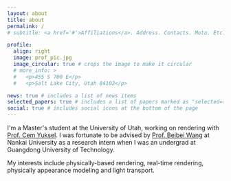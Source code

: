 ```yaml
---
layout: about
title: about
permalink: /
# subtitle: <a href='#'>Affiliations</a>. Address. Contacts. Moto. Etc.

profile:
  align: right
  image: prof_pic.jpg
  image_circular: true # crops the image to make it circular
  # more_info: >
  #   <p>455 S 700 E</p>
  #   <p>Salt Lake City, Utah 84102</p>

news: true # includes a list of news items
selected_papers: true # includes a list of papers marked as "selected={true}"
social: true # includes social icons at the bottom of the page
---
```


I'm a Master's student at the University of Utah, working on rendering with [Prof. Cem Yuksel](http://www.cemyuksel.com/). I was fortunate to be advised by [Prof. Beibei Wang](https://wangningbei.github.io/) at Nankai University as a research intern when I was an undergrad at Guangdong University of Technology.

My interests include physically-based rendering, real-time rendering, physically appearance modeling and light transport.